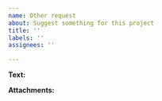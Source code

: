 ```yaml
---
name: Other request
about: Suggest something for this project
title: ''
labels: ''
assignees: ''

---
```


**Text:**



**Attachments:**
